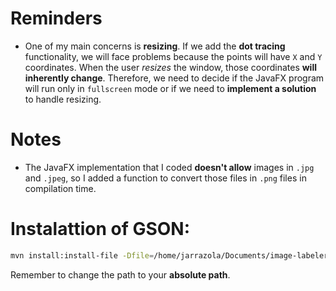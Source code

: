# Reminders
- One of my main concerns is **resizing**. If we add the **dot tracing** functionality, we will face problems because the points will have `X` and `Y` coordinates. When the user *resizes* the window, those coordinates **will inherently change**. Therefore, we need to decide if the JavaFX program will run only in `fullscreen` mode or if we need to **implement a solution** to handle resizing.

# Notes
- The JavaFX implementation that I coded **doesn't allow** images in `.jpg` and `.jpeg`, so I added a function to convert those files in `.png` files in compilation time.

# Instalattion of GSON: 
```bash
mvn install:install-file -Dfile=/home/jarrazola/Documents/image-labeler/gson-2.11.0.jar -DgroupId=com.google.code.gson -DartifactId=gson -Dversion=2.11.0 -Dpackaging=jar
```
Remember to change the path to your **absolute path**.